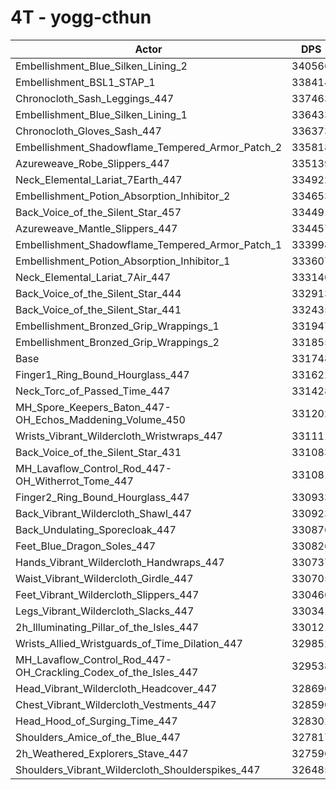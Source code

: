 # 4T - yogg-cthun
| Actor | DPS | Increase |
|---|:---:|:---:|
|Embellishment_Blue_Silken_Lining_2|340566|2.66%|
|Embellishment_BSL1_STAP_1|338414|2.01%|
|Chronocloth_Sash_Leggings_447|337463|1.72%|
|Embellishment_Blue_Silken_Lining_1|336433|1.41%|
|Chronocloth_Gloves_Sash_447|336373|1.39%|
|Embellishment_Shadowflame_Tempered_Armor_Patch_2|335818|1.23%|
|Azureweave_Robe_Slippers_447|335139|1.02%|
|Neck_Elemental_Lariat_7Earth_447|334922|0.96%|
|Embellishment_Potion_Absorption_Inhibitor_2|334653|0.88%|
|Back_Voice_of_the_Silent_Star_457|334491|0.83%|
|Azureweave_Mantle_Slippers_447|334457|0.82%|
|Embellishment_Shadowflame_Tempered_Armor_Patch_1|333998|0.68%|
|Embellishment_Potion_Absorption_Inhibitor_1|333607|0.56%|
|Neck_Elemental_Lariat_7Air_447|333140|0.42%|
|Back_Voice_of_the_Silent_Star_444|332913|0.35%|
|Back_Voice_of_the_Silent_Star_441|332435|0.21%|
|Embellishment_Bronzed_Grip_Wrappings_1|331947|0.06%|
|Embellishment_Bronzed_Grip_Wrappings_2|331855|0.03%|
|Base|331748|0.00%|
|Finger1_Ring_Bound_Hourglass_447|331622|-0.04%|
|Neck_Torc_of_Passed_Time_447|331428|-0.10%|
|MH_Spore_Keepers_Baton_447-OH_Echos_Maddening_Volume_450|331202|-0.16%|
|Wrists_Vibrant_Wildercloth_Wristwraps_447|331111|-0.19%|
|Back_Voice_of_the_Silent_Star_431|331083|-0.20%|
|MH_Lavaflow_Control_Rod_447-OH_Witherrot_Tome_447|331081|-0.20%|
|Finger2_Ring_Bound_Hourglass_447|330933|-0.25%|
|Back_Vibrant_Wildercloth_Shawl_447|330923|-0.25%|
|Back_Undulating_Sporecloak_447|330876|-0.26%|
|Feet_Blue_Dragon_Soles_447|330826|-0.28%|
|Hands_Vibrant_Wildercloth_Handwraps_447|330737|-0.30%|
|Waist_Vibrant_Wildercloth_Girdle_447|330705|-0.31%|
|Feet_Vibrant_Wildercloth_Slippers_447|330466|-0.39%|
|Legs_Vibrant_Wildercloth_Slacks_447|330341|-0.42%|
|2h_Illuminating_Pillar_of_the_Isles_447|330121|-0.49%|
|Wrists_Allied_Wristguards_of_Time_Dilation_447|329852|-0.57%|
|MH_Lavaflow_Control_Rod_447-OH_Crackling_Codex_of_the_Isles_447|329538|-0.67%|
|Head_Vibrant_Wildercloth_Headcover_447|328690|-0.92%|
|Chest_Vibrant_Wildercloth_Vestments_447|328590|-0.95%|
|Head_Hood_of_Surging_Time_447|328302|-1.04%|
|Shoulders_Amice_of_the_Blue_447|327817|-1.18%|
|2h_Weathered_Explorers_Stave_447|327596|-1.25%|
|Shoulders_Vibrant_Wildercloth_Shoulderspikes_447|326485|-1.59%|
